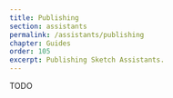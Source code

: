 ```yaml
---
title: Publishing
section: assistants
permalink: /assistants/publishing
chapter: Guides
order: 105
excerpt: Publishing Sketch Assistants.
---
```


TODO